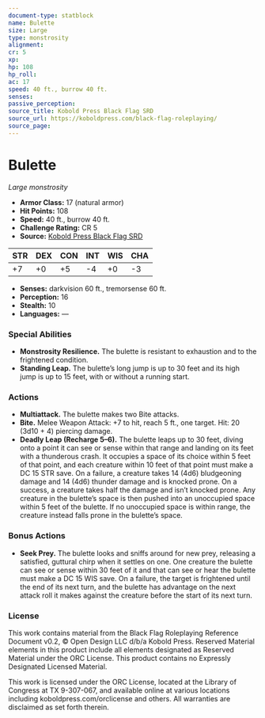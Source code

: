 ```yaml
---
document-type: statblock
name: Bulette
size: Large
type: monstrosity
alignment: 
cr: 5
xp: 
hp: 108
hp_roll: 
ac: 17
speed: 40 ft., burrow 40 ft.
senses: 
passive_perception: 
source_title: Kobold Press Black Flag SRD
source_url: https://koboldpress.com/black-flag-roleplaying/
source_page: 
---
```


# Bulette

*Large monstrosity*

- **Armor Class:** 17 (natural armor)
- **Hit Points:** 108
- **Speed:** 40 ft., burrow 40 ft.
- **Challenge Rating:** CR 5
- **Source:** [Kobold Press Black Flag SRD](https://koboldpress.com/black-flag-roleplaying/)

| STR | DEX | CON | INT | WIS | CHA |
| --- | --- | --- | --- | --- | --- |
| +7 | +0 | +5 | -4 | +0 | -3 |

- **Senses:** darkvision 60 ft., tremorsense 60 ft.
- **Perception:** 16
- **Stealth:** 10
- **Languages:** —

### Special Abilities

- **Monstrosity Resilience.** The bulette is resistant to exhaustion and to the frightened condition.
- **Standing Leap.** The bulette’s long jump is up to 30 feet and its high jump is up to 15 feet, with or without a running start.

### Actions

- **Multiattack.** The bulette makes two Bite attacks.
- **Bite.** Melee Weapon Attack: +7 to hit, reach 5 ft., one target. Hit: 20 (3d10 + 4) piercing damage.
- **Deadly Leap (Recharge 5–6).** The bulette leaps up to 30 feet, diving onto a point it can see or sense within that range and landing on its feet with a thunderous crash. It occupies a space of its choice within 5 feet of that point, and each creature within 10 feet of that point must make a DC 15 STR save. On a failure, a creature takes 14 (4d6) bludgeoning damage and 14 (4d6) thunder damage and is knocked prone. On a success, a creature takes half the damage and isn’t knocked prone. Any creature in the bulette’s space is then pushed into an unoccupied space within 5 feet of the bulette. If no unoccupied space is within range, the creature instead falls prone in the bulette’s space.

### Bonus Actions

- **Seek Prey.** The bulette looks and sniffs around for new prey, releasing a satisfied, guttural chirp when it settles on one. One creature the bulette can see or sense within 30 feet of it and that can see or hear the bulette must make a DC 15 WIS save. On a failure, the target is frightened until the end of its next turn, and the bulette has advantage on the next attack roll it makes against the creature before the start of its next turn.

### License

This work contains material from the Black Flag Roleplaying Reference Document v0.2, © Open Design LLC d/b/a Kobold Press. Reserved Material elements in this product include all elements designated as Reserved Material under the ORC License. This product contains no Expressly Designated Licensed Material.

This work is licensed under the ORC License, located at the Library of Congress at TX 9-307-067, and available online at various locations including koboldpress.com/orclicense and others. All warranties are disclaimed as set forth therein.
